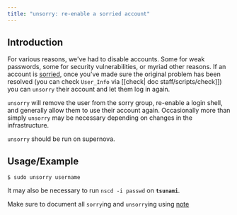 ```yaml
---
title: "unsorry: re-enable a sorried account"
---
```


## Introduction

For various reasons, we've had to disable accounts. Some for weak passwords,
some for security vulnerabilities, or myriad other reasons. If an account
is [sorried](/docs/staff/scripts/sorry), once you've made sure the original problem
has been resolved (you can check `User_Info` via [[check| doc staff/scripts/check]])
you can `unsorry` their account and let them log in again.

`unsorry` will remove the user from the sorry group, re-enable a login shell,
and generally allow them to use their account again. Occasionally more
than simply `unsorry` may be necessary depending on changes in the
infrastructure.

`unsorry` should be run on supernova.

## Usage/Example

    $ sudo unsorry username

It may also be necessary to run `nscd -i passwd` on **`tsunami`**.

Make sure to document all `sorry`ing and `unsorry`ing using [note](/docs/staff/scripts/note)
